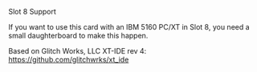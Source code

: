  Slot 8 Support

If you want to use this card with an IBM 5160 PC/XT in Slot 8, you need a small daughterboard to make this happen.


Based on Glitch Works, LLC XT-IDE rev 4: https://github.com/glitchwrks/xt_ide
